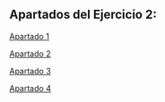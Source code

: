 ## Apartados del Ejercicio 2:

[Apartado 1](./1/ej2_1.xsl)

[Apartado 2](./2/ej2_2.xsl)

[Apartado 3](./3/ej2_3.xsl)

[Apartado 4](./4/ej2_4.xsl)
